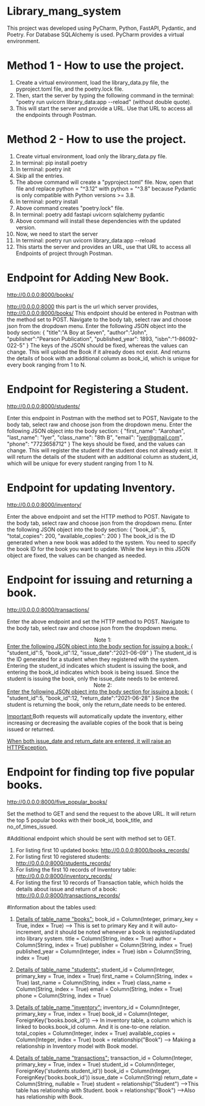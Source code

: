 # Library_mang_system
This project was developed using PyCharm, Python, FastAPI, Pydantic, and Poetry. For Database SQLAlchemy is used. PyCharm provides a virtual environment.

# Method 1 - How to use the project.
1. Create a virtual environment, load the library_data.py file, the pyproject.toml file, and the poetry.lock file.
2. Then, start the server by typing the following command in the terminal:
   "poetry run uvicorn library_data:app --reload" (without double quote).
3. This will start the server and provide a URL. Use that URL to access all the endpoints through Postman.

# Method 2 - How to use the project.
1. Create virtual environment, load only the library_data.py file.
2. In terminal:  pip install poetry
3. In terminal: poetry init
4. Skip all the entries.
5. The above command will create a "pyproject.toml" file. Now, open that file and replace python = "^3.12" with python = "^3.8" because Pydantic is only compatible with Python versions >= 3.8.  
6. In terminal: poetry install
7. Above command creates "poetry.lock" file.
8. In terminal: poetry add fastapi uvicorn sqlalchemy pydantic
9. Above command will install these dependencies with the updated version.
10. Now, we need to start the server
11. In terminal: poetry run uvicorn library_data:app --reload
12. This starts the server and provides an URL, use that URL to access all Endpoints of project through Postman.

# Endpoint for Adding New Book.
http://0.0.0.0:8000/books/

http://0.0.0.0:8000 this part is the url which server provides, http://0.0.0.0:8000/books/  This endpoint should be entered in Postman with the method set to POST. Navigate to the body tab, select raw and choose json from the dropdown menu.
Enter the following JSON object into the body section: {
    "title":"A Boy at Seven",
    "author":"John",
    "publisher":"Pearson Publication",
    "published_year": 1893,
    "isbn":"1-86092-022-5"
}
The keys of the JSON should be fixed, whereas the values can change. This will upload the Book if it already does not exist.
And returns the details of book with an additional column as book_id, which is unique for every book ranging from 1 to N.

# Endpoint for Registering a Student.
http://0.0.0.0:8000/students/

Enter this endpoint in Postman with the method set to POST, Navigate to the body tab, select raw and choose json from the dropdown menu.
Enter the following JSON object into the body section: {
    "first_name": "Aarohan",
    "last_name": "Iyer",
    "class_name": "8th B",
    "email": "iyer@gmail.com",
    "phone": "7723658712"
}
The keys should be fixed, and the values can change. This will register the student if the student does not already exist. 
It will return the details of the student with an additional column as student_id, which will be unique for every student ranging from 1 to N.

# Endpoint for updating Inventory.
http://0.0.0.0:8000/inventory/

Enter the above endpoint and set the HTTP method to POST. Navigate to the body tab, select raw and choose json from the dropdown menu.
Enter the following JSON object into the body section: {
    "book_id": 5,
    "total_copies": 200,
    "available_copies": 200
}
The book_id is the ID generated when a new book was added to the system. You need to specify the book ID for the book you want to update. While the keys in this JSON object are fixed, the values can be changed as needed.

# Endpoint for issuing and returning a book.
http://0.0.0.0:8000/transactions/

Enter the above endpoint and set the HTTP method to POST. Navigate to the body tab, select raw and choose json from the dropdown menu.
<center>Note 1:</center> 
<u>Enter the following JSON object into the body section for issuing a book: </u>
{
    "student_id":5,
    "book_id":12,
    "issue_date":"2021-06-09"
}
The student_id is the ID generated for a student when they registered with the system. Entering the student_id indicates which student is issuing the book, and entering the book_id indicates which book is being issued. Since the student is issuing the book, only the issue_date needs to be entered.
<center>Note 2:</center>
<u>Enter the following JSON object into the body section for issuing a book:</u>
{
    "student_id":5,
    "book_id":12,
    "return_date":"2021-06-28"
}
 Since the student is returning the book, only the return_date needs to be entered.

 <u>Important:</u>Both requests will automatically update the inventory, either increasing or decreasing the available copies of the book that is being issued or returned.

 <u>When both issue_date and return_date are entered, it will raise an HTTPException.</u>

 # Endpoint for finding top five popular books.
 http://0.0.0.0:8000/five_popular_books/

Set the method to GET and send the request to the above URL. It will return the top 5 popular books with their book_id, book_title, and no_of_times_issued.

#Additional endpoint which should be sent with method set to GET.
1. For listing first 10 updated books:  http://0.0.0.0:8000/books_records/
2. For listing first 10 registered students: http://0.0.0.0:8000/students_records/
3. For listing the first 10 records of Inventory table: http://0.0.0.0:8000/inventory_records/
4. For listing the first 10 records of Transaction table, which holds the details about issue and return of a book: http://0.0.0.0:8000/transactions_records/

#Information about the tables used:
1. <u>Details of table_name "books":</u>
   book_id = Column(Integer, primary_key = True, index = True)  --> This is set to primary Key and it will auto-increment, and it should be noted whenever a book is registed/updated into library system.
   title = Column(String, index = True)
   author = Column(String, index = True)
   publisher = Column(String, index = True)
   published_year = Column(Integer, index = True)
   isbn = Column(String, index = True)

2. <u>Details of table_name "students":</u>
   student_id = Column(Integer, primary_key = True, index = True)
   first_name = Column(String, index = True)
   last_name = Column(String, index = True)
   class_name = Column(String, index = True)
   email = Column(String, index = True)
   phone = Column(String, index = True)

3. <u>Details of table_name "inventory":</u>
   inventory_id = Column(Integer, primary_key = True, index = True)
   book_id = Column(Integer, ForeignKey('books.book_id')) --> In inventory table, a column which is linked to books.book_id column. And it is one-to-one relation.
   total_copies = Column(Integer, index = True)
   available_copies = Column(Integer, index = True)
   book = relationship("Book") -->  Making a relationship in Inventory model with Book model.

4. <u>Details of table_name "transactions":</u>
   transaction_id = Column(Integer, primary_key = True, index = True)
   student_id = Column(Integer, ForeignKey('students.student_id'))
   book_id = Column(Integer, ForeignKey('books.book_id'))
   issue_date = Column(String)
   return_date = Column(String, nullable = True)
   student = relationship("Student") -->This table has relationship with Student.
   book = relationship("Book") -->Also has relationship with Book.








 















